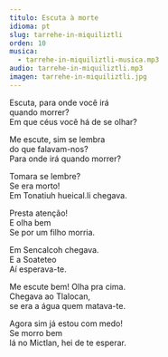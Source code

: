 ```yaml
---
titulo: Escuta à morte
idioma: pt
slug: tarrehe-in-miquiliztli
orden: 10
musica: 
  - tarrehe-in-miquiliztli-musica.mp3
audio: tarrehe-in-miquiliztli.mp3
imagen: tarrehe-in-miquiliztli.jpg
---
```


Escuta, para onde você irá<br>
quando morrer?<br>
Em que céus você há de se olhar?<br>

Me escute, sim se lembra<br>
do que falavam-nos?<br>
Para onde irá quando morrer?<br>

Tomara se lembre?<br>
Se era morto!<br>
Em Tonatiuh hueical.li chegava.<br>

Presta atenção!<br>
E olha bem<br>
Se por um filho morria.<br>

Em Sencalcoh chegava.<br>
E a Soateteo<br>
Aí esperava-te.<br>

Me escute bem! Olha pra cima.<br>
Chegava ao Tlalocan,<br>
se era a água quem matava-te.<br>

Agora sim já estou com medo!<br>
Se morro bem<br>
lá no Mictlan, hei de te esperar.<br>
